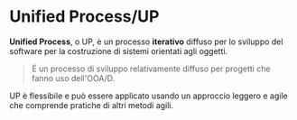# Unified Process/UP
**Unified Process**, o UP, è un processo **iterativo** diffuso per lo sviluppo del soft­ware per la costruzione di sistemi orientati agli oggetti.

> É un processo di sviluppo relativamente diffuso per progetti che fanno uso dell'OOA/D.

UP è flessibile e può essere applicato usando un approccio leggero e agile che comprende pratiche di altri metodi agili.



